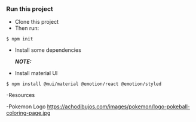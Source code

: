 ### Run this project

- Clone this project
- Then run:
  
```shell
$ npm init
```
- Install some dependencies

  ***NOTE:*** 
- Install material UI
 

```shell
$ npm install @mui/material @emotion/react @emotion/styled
```


-Resources

-Pokemon Logo
https://achodibujos.com/images/pokemon/logo-pokeball-coloring-page.jpg
